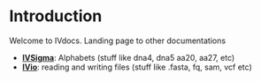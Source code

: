 # Introduction

Welcome to IVdocs. Landing page to other documentations

- [**IVSigma**](ivsigma): Alphabets (stuff like dna4, dna5 aa20, aa27, etc)
- [**IVio**](ivio): reading and writing files (stuff like .fasta, fq, sam, vcf etc)
